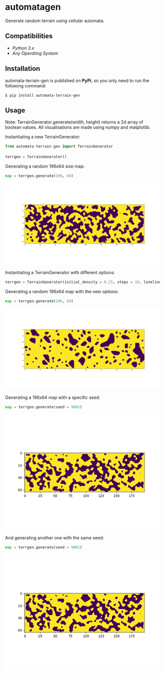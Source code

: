 # automatagen
Generate random terrain using cellular automata.

Compatibilities
------------

* *Python 3.x*
* *Any Operating System*

Installation
------------

automata-terrain-gen is published on **PyPi**, so you only need to run the following command:

    $ pip install automata-terrain-gen
    
Usage
------------

Note: TerrainGenerator.generate(width, height) returns a 2d array of boolean values. All visualisations are made using numpy and matplotlib.

Instantiating a new TerrainGenerator:

```python
from automata-terrain-gen import TerrainGenerator
    
terrgen = TerrainGenerator()
```

Generating a random 196x64 size map:

```python
map = terrgen.generate(196, 64)
```
![196x64 default settings](196x64_default.png?raw=true "196x64 default settings")

Instantiating a TerrainGenerator with different options:

```python
terrgen = TerrainGenerator(initial_density = 0.25, steps = 10, loneliness_limit = 5)
```

Generating a random 196x64 map with the new options:

```python
map = terrgen.generate(196, 64)
```
![196x64 different options](196x64_10steps_0.25density_5loneliness.png?raw=true "196x64 different options")

Generating a 196x64 map with a specific seed:

```python
map = terrgen.generate(seed = 9001)
```
![196x64 seeded map](seeded_map.png?raw=true "196x64 seeded map")

And generating another one with the same seed:

```python
map = terrgen.generate(seed = 9001)
```
![196x64 seeded map](seeded_map.png?raw=true "196x64 seeded map")
